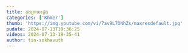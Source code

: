 ```yaml
---
title: កុងត្រាបេះដូង
categories: ['Khmer']
thumb: 'https://img.youtube.com/vi/7av9L7ONhZs/maxresdefault.jpg'
pudate: 2024-07-13T19:36:25
videos: 2024-07-13-19-35-41
author: tin-sokhavuth
---
```

